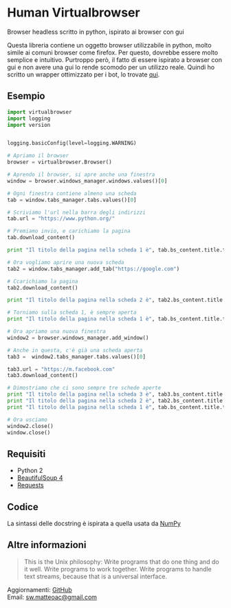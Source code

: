 # Human Virtualbrowser #

Browser headless scritto in python, ispirato ai browser con gui

Questa libreria contiene un oggetto browser utilizzabile in python, molto simile
ai comuni browser come firefox. Per questo, dovrebbe essere molto semplice e intuitivo.
Purtroppo però, il fatto di essere ispirato a browser con gui e non avere una gui
lo rende scomodo per un utilizzo reale. Quindi ho scritto un wrapper ottimizzato
per i bot, lo trovate [qui](https://github.com/matteoalessiocarrara/bot-virtualbrowser).

## Esempio ##

```python
import virtualbrowser
import logging
import version


logging.basicConfig(level=logging.WARNING)

# Apriamo il browser
browser = virtualbrowser.Browser()

# Aprendo il browser, si apre anche una finestra
window = browser.windows_manager.windows.values()[0]

# Ogni finestra contiene almeno una scheda
tab = window.tabs_manager.tabs.values()[0]

# Scriviamo l'url nella barra degli indirizzi
tab.url = "https://www.python.org/"

# Premiamo invio, e carichiamo la pagina
tab.download_content()

print "Il titolo della pagina nella scheda 1 è", tab.bs_content.title.text

# Ora vogliamo aprire una nuova scheda
tab2 = window.tabs_manager.add_tab("https://google.com")

# Ccarichiamo la pagina
tab2.download_content()

print "Il titolo della pagina nella scheda 2 è", tab2.bs_content.title.text

# Torniamo sulla scheda 1, è sempre aperta
print "Il titolo della pagina nella scheda 1 è", tab.bs_content.title.text

# Ora apriamo una nuova finestra
window2 = browser.windows_manager.add_window()

# Anche in questa, c'è già una scheda aperta
tab3 =  window2.tabs_manager.tabs.values()[0]

tab3.url = "https://m.facebook.com"
tab3.download_content()

# Dimostriamo che ci sono sempre tre schede aperte
print "Il titolo della pagina nella scheda 3 è", tab3.bs_content.title.text
print "Il titolo della pagina nella scheda 2 è", tab2.bs_content.title.text
print "Il titolo della pagina nella scheda 1 è", tab.bs_content.title.text

# Ora usciamo
window2.close()
window.close()
```

## Requisiti ##

 * Python 2
 * [BeautifulSoup 4](http://www.crummy.com/software/BeautifulSoup/#Download)
 * [Requests](http://docs.python-requests.org/en/master/user/install/#install)

## Codice ##

La sintassi delle docstring è ispirata a quella usata da [NumPy](https://github.com/numpy/numpy/)


## Altre informazioni ##

> This is the Unix philosophy: Write programs that do one thing and do it well.
  Write programs to work together. Write programs to handle text streams, because
  that is a universal interface.

Aggiornamenti: [GitHub](https://github.com/matteoalessiocarrara/human-virtualbrowser)  
Email: sw.matteoac@gmail.com
